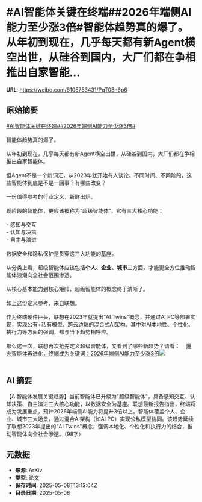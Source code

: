 # #AI智能体关键在终端##2026年端侧AI能力至少涨3倍#智能体趋势真的爆了。从年初到现在，几乎每天都有新Agent横空出世，从硅谷到国内，大厂们都在争相推出自家智能...

**URL**: https://weibo.com/6105753431/PqT08n6p6

## 原始摘要

<a href="https://m.weibo.cn/search?containerid=231522type%3D1%26t%3D10%26q%3D%23AI%E6%99%BA%E8%83%BD%E4%BD%93%E5%85%B3%E9%94%AE%E5%9C%A8%E7%BB%88%E7%AB%AF%23&amp;extparam=%23AI%E6%99%BA%E8%83%BD%E4%BD%93%E5%85%B3%E9%94%AE%E5%9C%A8%E7%BB%88%E7%AB%AF%23" data-hide=""><span class="surl-text">#AI智能体关键在终端#</span></a><a href="https://m.weibo.cn/search?containerid=231522type%3D1%26t%3D10%26q%3D%232026%E5%B9%B4%E7%AB%AF%E4%BE%A7AI%E8%83%BD%E5%8A%9B%E8%87%B3%E5%B0%91%E6%B6%A83%E5%80%8D%23&amp;extparam=%232026%E5%B9%B4%E7%AB%AF%E4%BE%A7AI%E8%83%BD%E5%8A%9B%E8%87%B3%E5%B0%91%E6%B6%A83%E5%80%8D%23" data-hide=""><span class="surl-text">#2026年端侧AI能力至少涨3倍#</span></a><br><br>智能体趋势真的爆了。<br><br>从年初到现在，几乎每天都有新Agent横空出世，从硅谷到国内，大厂们都在争相推出自家智能体。<br><br>但Agent不是一个新词汇，从2023年就开始有人谈论。不同时间、不同阶段，这些智能体到底是不是一回事？有哪些改变？<br><br>一份值得参考的行业定义，新鲜出炉。<br><br>现阶段的智能体，更应该被称为“超级智能体”，它有三大核心功能：<br><br>- 感知与交互<br>- 认知与决策<br>- 自主与演进<br><br>数据安全和隐私保护是贯穿这三大功能的基座。<br><br>从分类上看，超级智能体应该包括**个人、企业、城市**三方面，才能更全方位推动智能体浪潮向全社会范围渗透。<br><br>从核心基本能力到核心矩阵，超级智能体的概念终于清晰了。<br><br>如上这份定义参考，来自联想。<br><br>作为终端硬件巨头，联想在2023年就提出“AI Twins”概念，并通过AI PC等部署实现，实现公有+私有模型、跨云边端的混合式AI架构。其中对AI本地性、个性化、执行力等方面的强调，都与当下趋势相呼应。<br><br>那么这一次，联想再次抢先定义超级智能体，又看到了哪些新趋势？请看：<a href="https://weibo.cn/sinaurl?u=https%3A%2F%2Fmp.weixin.qq.com%2Fs%2FdWz3PXlAL7xzV9BjeZ_DRw" data-hide=""><span class="url-icon"><img style="width: 1rem;height: 1rem" src="https://h5.sinaimg.cn/upload/2015/09/25/3/timeline_card_small_web_default.png" referrerpolicy="no-referrer"></span><span class="surl-text">爆火智能体再进化，终端成为关键词：2026年端侧AI能力至少涨3倍</span></a><img style="" src="https://tvax2.sinaimg.cn/large/006Fd7o3gy1i187gduh9mj30so0k01d1.jpg" referrerpolicy="no-referrer"><br><br>

## AI 摘要

【AI智能体发展关键趋势】当前智能体已升级为"超级智能体"，具备感知交互、认知决策、自主演进三大核心功能，以数据安全为基座。联想最新报告指出，终端将成为发展重点，预计2026年端侧AI能力将提升3倍以上。智能体覆盖个人、企业、城市三大场景，通过混合AI架构（如AI PC）实现公私模型协同。该趋势延续了联想2023年提出的"AI Twins"概念，强调本地化、个性化和执行力的结合，推动智能体向全社会渗透。（98字）

## 元数据

- **来源**: ArXiv
- **类型**: 论文
- **保存时间**: 2025-05-08T13:13:04Z
- **目录日期**: 2025-05-08
